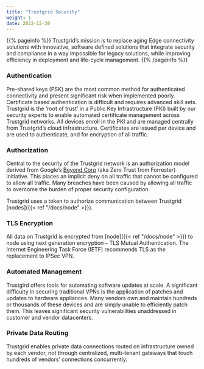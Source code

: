 ```yaml
---
title: "Trustgrid Security"
weight: 1
date: 2022-12-30
---
```


{{% pageinfo %}}
Trustgrid’s mission is to replace aging Edge connectivity solutions with innovative, software defined solutions that integrate security and compliance in a way impossible for legacy solutions, while improving efficiency in deployment and life-cycle management.
{{% /pageinfo %}}

### Authentication

Pre-shared keys (PSK) are the most common method for authenticated connectivity and present significant risk when implemented poorly. Certificate based authentication is difficult and requires advanced skill sets. Trustgrid is the ‘root of trust’ in a Public Key Infrastructure (PKI) built by our security experts to enable automated certificate management across Trustgrid networks. All devices enroll in the PKI and are managed centrally from Trustgrid’s cloud infrastructure. Certificates are issued per device and are used to authenticate, and for encryption of all traffic.

### Authorization

Central to the security of the Trustgrid network is an authorization model derived from Google’s [Beyond Corp](https://cloud.google.com/beyondcorp) (aka Zero Trust from Forrester) initiative. This places an implicit deny on all traffic that cannot be configured to allow all traffic. Many breaches have been caused by allowing all traffic to overcome the burden of proper security configuration.

Trustgrid uses a token to authorize communication between Trustgrid [nodes]({{< ref "/docs/node" >}}).

### TLS Encryption

All data on Trustgrid is encrypted from [node]({{< ref "/docs/node" >}}) to node using next generation encryption – TLS Mutual Authentication. The Internet Engineering Task Force (IETF) recommends TLS as the replacement to IPSec VPN.

### Automated Management

Trustgird offers tools for automating software updates at scale. A significant difficulty in securing traditional VPNs is the application of patches and updates to hardware appliances. Many vendors own and maintain hundreds or thousands of these devices and are simply unable to efficiently patch them. This leaves significant security vulnerabilities unaddressed in customer and vendor datacenters.

### Private Data Routing

Trustgrid enables private data connections routed on infrastructure owned by each vendor, not through centralized, multi-tenant gateways that touch hundreds of vendors’ connections concurrently.
